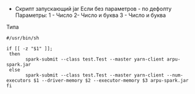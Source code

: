 * Скрипт запускающий jar
Если без параметров - по дефолту
Параметры:
1 - Число
2- Число и буква
3 - Число и буква

Типа
```
#/usr/bin/sh

if [[ -z "$1" ]]; 
 then 
       spark-submit --class test.Test --master yarn-client arpu-spark.jar 
 else 
       spark-submit --class test.Test --master yarn-client --num-executors $1 --driver-memory $2 --executor-memory $3 arpu-spark.jar
fi

```
